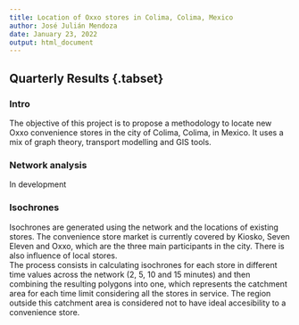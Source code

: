 ```yaml
---
title: Location of Oxxo stores in Colima, Colima, Mexico
author: José Julián Mendoza
date: January 23, 2022
output: html_document
---
```


## Quarterly Results {.tabset}

### Intro

The objective of this project is to propose a methodology to locate new Oxxo
convenience stores in the city of Colima, Colima, in Mexico. It uses a mix
of graph theory, transport modelling and GIS tools.

### Network analysis

In development

### Isochrones

Isochrones are generated using the network and the locations of existing stores.
The convenience store market is currently covered by Kiosko, Seven Eleven and Oxxo,
which are the three main participants in the city. There is also influence of local
stores.  
The process consists in calculating isochrones for each store in different time 
values across the network (2, 5, 10 and 15 minutes) and then combining the 
resulting polygons into one, which represents the catchment area for each 
time limit considering all the stores in service. The region outside this 
catchment area is considered not to have ideal accesibility to a convenience store.




